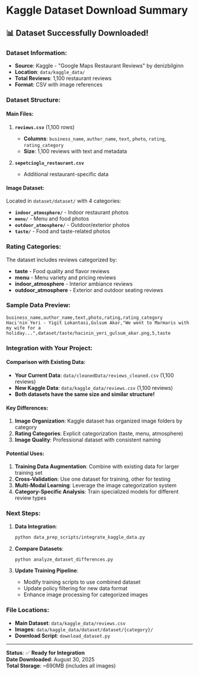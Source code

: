 # Kaggle Dataset Download Summary

## 📊 **Dataset Successfully Downloaded!**

### **Dataset Information:**
- **Source**: Kaggle - "Google Maps Restaurant Reviews" by denizbilginn
- **Location**: `data/kaggle_data/`
- **Total Reviews**: 1,100 restaurant reviews
- **Format**: CSV with image references

### **Dataset Structure:**

#### **Main Files:**
1. **`reviews.csv`** (1,100 rows)
   - **Columns**: `business_name`, `author_name`, `text`, `photo`, `rating`, `rating_category`
   - **Size**: 1,100 reviews with text and metadata

2. **`sepetcioglu_restaurant.csv`** 
   - Additional restaurant-specific data

#### **Image Dataset:**
Located in `dataset/dataset/` with 4 categories:
- **`indoor_atmosphere/`** - Indoor restaurant photos
- **`menu/`** - Menu and food photos  
- **`outdoor_atmosphere/`** - Outdoor/exterior photos
- **`taste/`** - Food and taste-related photos

### **Rating Categories:**
The dataset includes reviews categorized by:
- **taste** - Food quality and flavor reviews
- **menu** - Menu variety and pricing reviews
- **indoor_atmosphere** - Interior ambiance reviews  
- **outdoor_atmosphere** - Exterior and outdoor seating reviews

### **Sample Data Preview:**
```csv
business_name,author_name,text,photo,rating,rating_category
Haci'nin Yeri - Yigit Lokantasi,Gulsum Akar,"We went to Marmaris with my wife for a holiday...",dataset/taste/hacinin_yeri_gulsum_akar.png,5,taste
```

### **Integration with Your Project:**

#### **Comparison with Existing Data:**
- **Your Current Data**: `data/cleanedData/reviews_cleaned.csv` (1,100 reviews)
- **New Kaggle Data**: `data/kaggle_data/reviews.csv` (1,100 reviews)
- **Both datasets have the same size and similar structure!**

#### **Key Differences:**
1. **Image Organization**: Kaggle dataset has organized image folders by category
2. **Rating Categories**: Explicit categorization (taste, menu, atmosphere)
3. **Image Quality**: Professional dataset with consistent naming

#### **Potential Uses:**
1. **Training Data Augmentation**: Combine with existing data for larger training set
2. **Cross-Validation**: Use one dataset for training, other for testing
3. **Multi-Modal Learning**: Leverage the image categorization system
4. **Category-Specific Analysis**: Train specialized models for different review types

### **Next Steps:**

1. **Data Integration**: 
   ```bash
   python data_prep_scripts/integrate_kaggle_data.py
   ```

2. **Compare Datasets**:
   ```bash
   python analyze_dataset_differences.py
   ```

3. **Update Training Pipeline**:
   - Modify training scripts to use combined dataset
   - Update policy filtering for new data format
   - Enhance image processing for categorized images

### **File Locations:**
- **Main Dataset**: `data/kaggle_data/reviews.csv`
- **Images**: `data/kaggle_data/dataset/dataset/{category}/`
- **Download Script**: `download_dataset.py`

---

**Status**: ✅ **Ready for Integration**  
**Date Downloaded**: August 30, 2025  
**Total Storage**: ~690MB (includes all images)
